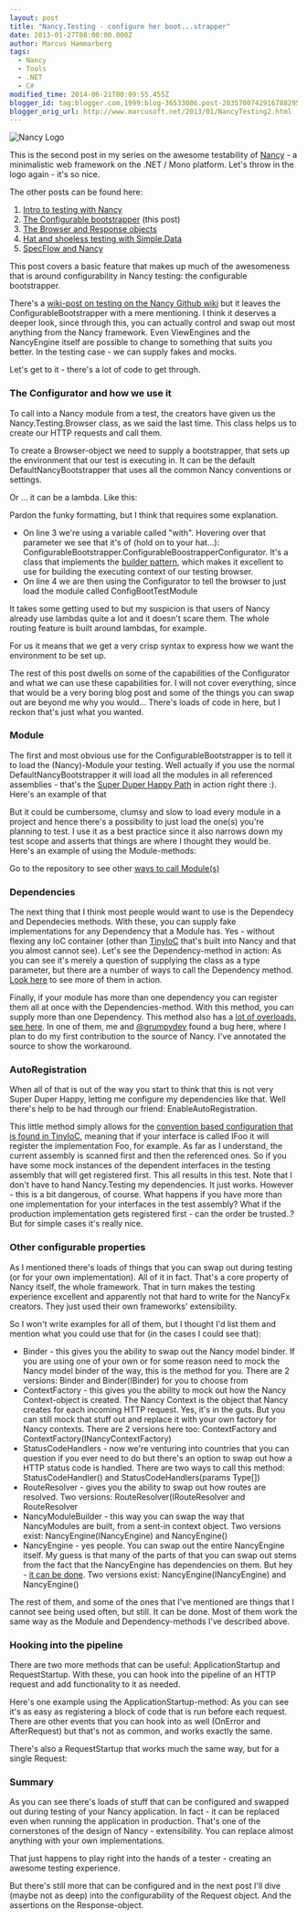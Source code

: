 ```yaml
---
layout: post
title: "Nancy.Testing - configure her boot...strapper"
date: 2013-01-27T08:00:00.000Z
author: Marcus Hammarberg
tags:
  - Nancy
  - Tools
  - .NET
  - C#
modified_time: 2014-06-21T00:09:55.455Z
blogger_id: tag:blogger.com,1999:blog-36533086.post-2035700742916788295
blogger_orig_url: http://www.marcusoft.net/2013/01/NancyTesting2.html
---
```


![Nancy Logo](http://nancyfx.org/images/logo.png)

This is the second post in my series on the awesome testability of [Nancy](http://www.nancyfx.org/) - a minimalistic web framework on the .NET / Mono platform. Let's throw in the logo again - it's so nice.

The other posts can be found here:

1. [Intro to testing with Nancy](http://www.marcusoft.net/2013/01/NancyTesting1.html)
2. [The Configurable bootstrapper](http://www.marcusoft.net/2013/01/NancyTesting2.html) (this post)
3. [The Browser and Response objects](http://www.marcusoft.net/2013/01/NancyTesting3.html)
4. [Hat and shoeless testing with Simple.Data](http://www.marcusoft.net/2013/02/NancyTesting4.html)
5. [SpecFlow and Nancy](http://www.marcusoft.net/2013/02/NancyTesting5.html)

This post covers a basic feature that makes up much of the awesomeness that is around configurability in Nancy testing: the configurable bootstrapper.

There's a [wiki-post on testing on the Nancy Github wiki](https://github.com/NancyFx/Nancy/wiki/Testing-your-application) but it leaves the ConfigurableBootstrapper with a mere mentioning. I think it deserves a deeper look, since through this, you can actually control and swap out most anything from the Nancy framework. Even ViewEngines and the NancyEngine itself are possible to change to something that suits you better. In the testing case - we can supply fakes and mocks.

Let's get to it - there's a lot of code to get through.

### The Configurator and how we use it

To call into a Nancy module from a test, the creators have given us the Nancy.Testing.Browser class, as we said the last time. This class helps us to create our HTTP requests and call them.

To create a Browser-object we need to supply a bootstrapper, that sets up the environment that our test is executing in. It can be the default DefaultNancyBootstrapper that uses all the common Nancy conventions or settings.

Or ... it can be a lambda. Like this:

Pardon the funky formatting, but I think that requires some explanation.

- On line 3 we're using a variable called "with". Hovering over that parameter we see that it's of (hold on to your hat...): ConfigurableBootstrapper.ConfigurableBoostrapperConfigurator. It's a class that implements the [builder pattern](http://en.wikipedia.org/wiki/Builder_pattern), which makes it excellent to use for building the executing context of our testing browser.
- On line 4 we are then using the Configurator to tell the browser to just load the module called ConfigBootTestModule

It takes some getting used to but my suspicion is that users of Nancy already use lambdas quite a lot and it doesn't scare them. The whole routing feature is built around lambdas, for example.

For us it means that we get a very crisp syntax to express how we want the environment to be set up.

The rest of this post dwells on some of the capabilities of the Configurator and what we can use these capabilities for. I will not cover everything, since that would be a very boring blog post and some of the things you can swap out are beyond me why you would...
There's loads of code in here, but I reckon that's just what you wanted.

### Module

The first and most obvious use for the ConfigurableBootstrapper is to tell it to load the (Nancy)-Module your testing. Well actually if you use the normal DefaultNancyBootstrapper it will load all the modules in all referenced assemblies - that's the [Super Duper Happy Path](https://github.com/NancyFx/Nancy#the-super-duper-happy-path) in action right there :).
Here's an example of that

But it could be cumbersome, clumsy and slow to load every module in a project and hence there's a possibility to just load the one(s) you're planning to test. I use it as a best practice since it also narrows down my test scope and asserts that things are where I thought they would be.
Here's an example of using the Module-methods:

Go to the repository to see other [ways to call Module(s)](https://github.com/marcusoftnet/DiscoveringNancyThroughTests/blob/master/DiscoverNancy.Tests/DiscoverNancy.Tests/ConfigurableBootstrapper_Module.cs)

### Dependencies

The next thing that I think most people would want to use is the Dependecy and Dependecies methods. With these, you can supply fake implementations for any Dependency that a Module has. Yes - without flexing any IoC container (other than [TinyIoC](https://github.com/grumpydev/TinyIoC) that's built into Nancy and that you almost cannot see).
Let's see the Dependency-method in action:
As you can see it's merely a question of supplying the class as a type parameter, but there are a number of ways to call the Dependency method. [Look here](https://github.com/marcusoftnet/DiscoveringNancyThroughTests/blob/master/DiscoverNancy.Tests/DiscoverNancy.Tests/ConfigurableBoostrapper_Dependency.cs) to see more of them in action.

Finally, if your module has more than one dependency you can register them all at once with the Dependencies-method. With this method, you can supply more than one Dependency.
This method also has a [lot of overloads, see here](https://github.com/marcusoftnet/DiscoveringNancyThroughTests/blob/master/DiscoverNancy.Tests/DiscoverNancy.Tests/ConfigurableBootstraper_Dependecies.cs). In one of them, me and [@grumpydev](http://twitter.com/grumpydev) found a bug here, where I plan to do my first contribution to the source of Nancy. I've annotated the source to show the workaround.

### AutoRegistration

When all of that is out of the way you start to think that this is not very Super Duper Happy, letting me configure my dependencies like that. Well there's help to be had through our friend: EnableAutoRegistration.

This little method simply allows for the [convention based configuration that is found in TinyIoC](https://github.com/grumpydev/TinyIoC/wiki/Setup---getting-started), meaning that if your interface is called IFoo it will register the implementation Foo, for example. As far as I understand, the current assembly is scanned first and then the referenced ones. So if you have some mock instances of the dependent interfaces in the testing assembly that will get registered first.
This all results in this test. Note that I don't have to hand Nancy.Testing my dependencies. It just works.
However - this is a bit dangerous, of course. What happens if you have more than one implementation for your interfaces in the test assembly? What if the production implementation gets registered first - can the order be trusted..? But for simple cases it's really nice.

### Other configurable properties

As I mentioned there's loads of things that you can swap out during testing (or for your own implementation). All of it in fact. That's a core property of Nancy itself, the whole framework. That in turn makes the testing experience excellent and apparently not that hard to write for the NancyFx creators. They just used their own frameworks' extensibility.

So I won't write examples for all of them, but I thought I'd list them and mention what you could use that for (in the cases I could see that):

- Binder - this gives you the ability to swap out the Nancy model binder. If you are using one of your own or for some reason need to mock the Nancy model binder of the way, this is the method for you.
    There are 2 versions: Binder and Binder(IBinder) for you to choose from
- ContextFactory - this gives you the ability to mock out how the Nancy Context-object is created. The Nancy Context is the object that Nancy creates for each incoming HTTP request. Yes, it's in the guts.
    But you can still mock that stuff out and replace it with your own factory for Nancy contexts.
    There are 2 versions here too: ContextFactory and ContextFactory(INancyContextFactory)
- StatusCodeHandlers - now we're venturing into countries that you can question if you ever need to do but there's an option to swap out how a HTTP status code is handled.
    There are two ways to call this method: StatusCodeHandler() and StatusCodeHandlers(params Type[])
- RouteResolver - gives you the ability to swap out how routes are resolved. Two versions: RouteResolver(IRouteResolver and RouteResolver
- NancyModuleBuilder - this way you can swap the way that NancyModules are built, from a sent-in context object. Two versions exist: NancyEngine(INancyEngine) and NancyEngine()
- NancyEngine - yes people. You can swap out the entire NancyEngine itself. My guess is that many of the parts of that you can swap out stems from the fact that the NancyEngine has dependencies on them.
    But hey - [it can be done](https://github.com/NancyFx/Nancy/blob/master/src/Nancy.Tests/Unit/NancyEngineFixture.cs). Two versions exist: NancyEngine(INancyEngine) and NancyEngine()

The rest of them, and some of the ones that I've mentioned are things that I cannot see being used often, but still. It can be done. Most of them work the same way as the Module and Dependency-methods I've described above.

### Hooking into the pipeline

There are two more methods that can be useful: ApplicationStartup and RequestStartup. With these, you can hook into the pipeline of an HTTP request and add functionality to it as needed.

Here's one example using the ApplicationStartup-method:
As you can see it's as easy as registering a block of code that is run before each request. There are other events that you can hook into as well (OnError and AfterRequest) but that's not as common, and works exactly the same.

There's also a RequestStartup that works much the same way, but for a single Request:

### Summary

As you can see there's loads of stuff that can be configured and swapped out during testing of your Nancy application. In fact - it can be replaced even when running the application in production. That's one of the cornerstones of the design of Nancy - extensibility. You can replace almost anything with your own implementations.

That just happens to play right into the hands of a tester - creating an awesome testing experience.

But there's still more that can be configured and in the next post I'll dive (maybe not as deep) into the configurability of the Request object. And the assertions on the Response-object.
